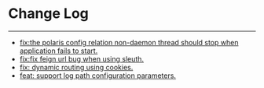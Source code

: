 # Change Log
---

- [fix:the polaris config relation non-daemon thread should stop when application fails to start.](https://github.com/Tencent/spring-cloud-tencent/pull/1100)
- [fix:fix feign url bug when using sleuth.](https://github.com/Tencent/spring-cloud-tencent/pull/1096)
- [fix: dynamic routing using cookies.](https://github.com/Tencent/spring-cloud-tencent/pull/1097)
- [feat: support log path configuration parameters.](https://github.com/Tencent/spring-cloud-tencent/pull/1128)
